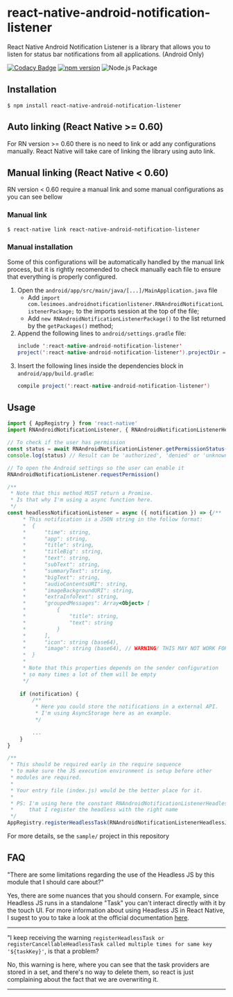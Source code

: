 # react-native-android-notification-listener

React Native Android Notification Listener is a library that allows you to listen for status bar notifications from all applications. (Android Only)

[![Codacy Badge](https://api.codacy.com/project/badge/Grade/bfbf75b8e92f446481f5ce4b0d077b0b)](https://app.codacy.com/manual/leandrosimoes/react-native-android-notification-listener?utm_source=github.com\&utm_medium=referral\&utm_content=leandrosimoes/react-native-android-notification-listener\&utm_campaign=Badge_Grade_Dashboard)
[![npm version](https://badge.fury.io/js/react-native-android-notification-listener.svg)](https://badge.fury.io/js/react-native-android-notification-listener)
![Node.js Package](https://github.com/leandrosimoes/react-native-android-notification-listener/workflows/Node%2Ejs%20Package/badge.svg)

## Installation

`$ npm install react-native-android-notification-listener`

## Auto linking (React Native >= 0.60)

For RN version >= 0.60 there is no need to link or add any configurations manually. React Native will take care of linking the library using auto link.

## Manual linking (React Native < 0.60)

RN version < 0.60 require a manual link and some manual configurations as you can see bellow

### Manual link

`$ react-native link react-native-android-notification-listener`

### Manual installation

Some of this configurations will be automatically handled by the manual link process, but it is rightly recomended to check manually each file to ensure that everything is properly configured.

1.  Open the `android/app/src/main/java/[...]/MainApplication.java` file
    *   Add `import com.lesimoes.androidnotificationlistener.RNAndroidNotificationListenerPackage;` to the imports session at the top of the file;
    *   Add `new RNAndroidNotificationListenerPackage()` to the list returned by the `getPackages()` method;
2.  Append the following lines to `android/settings.gradle` file:
    ```java
    include ':react-native-android-notification-listener'
    project(':react-native-android-notification-listener').projectDir = new File(rootProject.projectDir, 	'../node_modules/react-native-android-notification-listener/android')
    ```
3.  Insert the following lines inside the dependencies block in `android/app/build.gradle`:
    ```java
    compile project(':react-native-android-notification-listener')
    ```

## Usage

```javascript
import { AppRegistry } from 'react-native'
import RNAndroidNotificationListener, { RNAndroidNotificationListenerHeadlessJsName } from 'react-native-android-notification-listener';

// To check if the user has permission
const status = await RNAndroidNotificationListener.getPermissionStatus()
console.log(status) // Result can be 'authorized', 'denied' or 'unknown'

// To open the Android settings so the user can enable it
RNAndroidNotificationListener.requestPermission()

/**
 * Note that this method MUST return a Promise.
 * Is that why I'm using a async function here.
 */
const headlessNotificationListener = async ({ notification }) => {/**
     * This notification is a JSON string in the follow format:
     *  {
     *      "time": string,
     *      "app": string,
     *      "title": string,
     *      "titleBig": string,
     *      "text": string,
     *      "subText": string,
     *      "summaryText": string,
     *      "bigText": string,
     *      "audioContentsURI": string,
     *      "imageBackgroundURI": string,
     *      "extraInfoText": string,
     *      "groupedMessages": Array<Object> [
     *          {
     *              "title": string,
     *              "text": string
     *          }
     *      ],
     *      "icon": string (base64),
     *      "image": string (base64), // WARNING! THIS MAY NOT WORK FOR SOME APPLICATIONS SUCH TELEGRAM AND WHATSAPP
     *  }
     * 
     * Note that this properties depends on the sender configuration
     * so many times a lot of them will be empty
     */
    
    if (notification) {
        /**
         * Here you could store the notifications in a external API.
         * I'm using AsyncStorage here as an example.
         */
        
        ...
    }
}

/**
 * This should be required early in the require sequence
 * to make sure the JS execution environment is setup before other
 * modules are required.
 * 
 * Your entry file (index.js) would be the better place for it.
 * 
 * PS: I'm using here the constant RNAndroidNotificationListenerHeadlessJsName to ensure
 *     that I register the headless with the right name
 */
AppRegistry.registerHeadlessTask(RNAndroidNotificationListenerHeadlessJsName,	() => headlessNotificationListener)
```

For more details, se the `sample/` project in this repository

## FAQ

"There are some limitations regarding the use of the Headless JS by this module that I should care about?"

Yes, there are some nuances that you should consern. For example, since Headless JS runs in a standalone "Task" you can't interact directly with it by the touch UI.
For more information about using Headless JS in React Native, I sugest to you to take a look at the official documentation [here](https://reactnative.dev/docs/headless-js-android).

***

"I keep receiving the warning `registerHeadlessTask or registerCancellableHeadlessTask called multiple times for same key '${taskKey}'`, is that a problem?

No, this warning is here, where you can see that the task providers are stored in a set, and there's no way to delete them, so react is just complaining about the fact that we are overwriting it.

***
